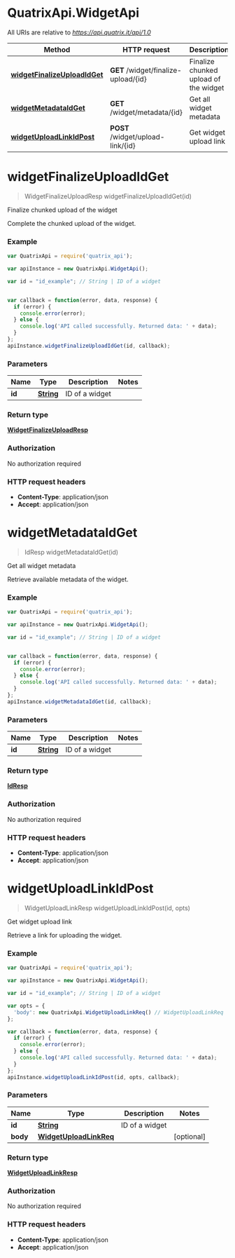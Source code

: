 # QuatrixApi.WidgetApi

All URIs are relative to *https://api.quatrix.it/api/1.0*

Method | HTTP request | Description
------------- | ------------- | -------------
[**widgetFinalizeUploadIdGet**](WidgetApi.md#widgetFinalizeUploadIdGet) | **GET** /widget/finalize-upload/{id} | Finalize chunked upload of the widget
[**widgetMetadataIdGet**](WidgetApi.md#widgetMetadataIdGet) | **GET** /widget/metadata/{id} | Get all widget metadata
[**widgetUploadLinkIdPost**](WidgetApi.md#widgetUploadLinkIdPost) | **POST** /widget/upload-link/{id} | Get widget upload link


<a name="widgetFinalizeUploadIdGet"></a>
# **widgetFinalizeUploadIdGet**
> WidgetFinalizeUploadResp widgetFinalizeUploadIdGet(id)

Finalize chunked upload of the widget

Complete the chunked upload of the widget. 

### Example
```javascript
var QuatrixApi = require('quatrix_api');

var apiInstance = new QuatrixApi.WidgetApi();

var id = "id_example"; // String | ID of a widget


var callback = function(error, data, response) {
  if (error) {
    console.error(error);
  } else {
    console.log('API called successfully. Returned data: ' + data);
  }
};
apiInstance.widgetFinalizeUploadIdGet(id, callback);
```

### Parameters

Name | Type | Description  | Notes
------------- | ------------- | ------------- | -------------
 **id** | [**String**](.md)| ID of a widget | 

### Return type

[**WidgetFinalizeUploadResp**](WidgetFinalizeUploadResp.md)

### Authorization

No authorization required

### HTTP request headers

 - **Content-Type**: application/json
 - **Accept**: application/json

<a name="widgetMetadataIdGet"></a>
# **widgetMetadataIdGet**
> IdResp widgetMetadataIdGet(id)

Get all widget metadata

Retrieve available metadata of the widget. 

### Example
```javascript
var QuatrixApi = require('quatrix_api');

var apiInstance = new QuatrixApi.WidgetApi();

var id = "id_example"; // String | ID of a widget


var callback = function(error, data, response) {
  if (error) {
    console.error(error);
  } else {
    console.log('API called successfully. Returned data: ' + data);
  }
};
apiInstance.widgetMetadataIdGet(id, callback);
```

### Parameters

Name | Type | Description  | Notes
------------- | ------------- | ------------- | -------------
 **id** | [**String**](.md)| ID of a widget | 

### Return type

[**IdResp**](IdResp.md)

### Authorization

No authorization required

### HTTP request headers

 - **Content-Type**: application/json
 - **Accept**: application/json

<a name="widgetUploadLinkIdPost"></a>
# **widgetUploadLinkIdPost**
> WidgetUploadLinkResp widgetUploadLinkIdPost(id, opts)

Get widget upload link

Retrieve a link for uploading the widget. 

### Example
```javascript
var QuatrixApi = require('quatrix_api');

var apiInstance = new QuatrixApi.WidgetApi();

var id = "id_example"; // String | ID of a widget

var opts = { 
  'body': new QuatrixApi.WidgetUploadLinkReq() // WidgetUploadLinkReq | 
};

var callback = function(error, data, response) {
  if (error) {
    console.error(error);
  } else {
    console.log('API called successfully. Returned data: ' + data);
  }
};
apiInstance.widgetUploadLinkIdPost(id, opts, callback);
```

### Parameters

Name | Type | Description  | Notes
------------- | ------------- | ------------- | -------------
 **id** | [**String**](.md)| ID of a widget | 
 **body** | [**WidgetUploadLinkReq**](WidgetUploadLinkReq.md)|  | [optional] 

### Return type

[**WidgetUploadLinkResp**](WidgetUploadLinkResp.md)

### Authorization

No authorization required

### HTTP request headers

 - **Content-Type**: application/json
 - **Accept**: application/json

